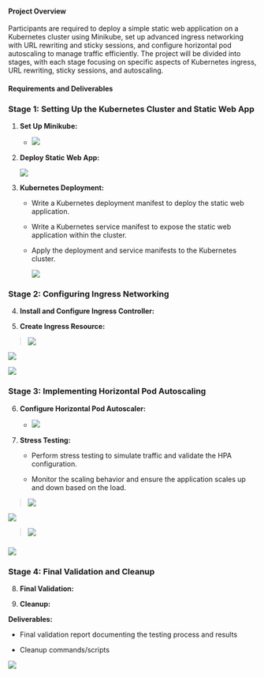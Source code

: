 #### **Project Overview**

Participants are required to deploy a simple static web application on a
Kubernetes cluster using Minikube, set up advanced ingress networking
with URL rewriting and sticky sessions, and configure horizontal pod
autoscaling to manage traffic efficiently. The project will be divided
into stages, with each stage focusing on specific aspects of Kubernetes
ingress, URL rewriting, sticky sessions, and autoscaling.

#### **Requirements and Deliverables**

### **Stage 1: Setting Up the Kubernetes Cluster and Static Web App**

1.  **Set Up Minikube:**

    -   ![](.//media/image1.png)

2.  **Deploy Static Web App:**

    ![](.//media/image2.png)

3.  **Kubernetes Deployment:**

    -   Write a Kubernetes deployment manifest to deploy the static web application.

    -   Write a Kubernetes service manifest to expose the static web application within the cluster.

    -   Apply the deployment and service manifests to the Kubernetes cluster.

        ![](.//media/image3.png)

### **Stage 2: Configuring Ingress Networking**

4.  **Install and Configure Ingress Controller:**



5.  **Create Ingress Resource:**


> ![](.//media/image4.png)

![](.//media/image5.png)


![](.//media/image6.png)

### **Stage 3: Implementing Horizontal Pod Autoscaling**

6.  **Configure Horizontal Pod Autoscaler:**

    -   ![](.//media/image7.png)

7.  **Stress Testing:**

    -   Perform stress testing to simulate traffic and validate the HPA configuration.

    -   Monitor the scaling behavior and ensure the application scales
    up and down based on the load.

> ![](.//media/image8.png)

![](.//media/image9.png)

> ![](.//media/image10.png)

### 

![](.//media/image11.png)

### **Stage 4: Final Validation and Cleanup**

8.  **Final Validation:**

9.  **Cleanup:**

**Deliverables:**

-   Final validation report documenting the testing process and results

-   Cleanup commands/scripts

![](.//media/image12.png)